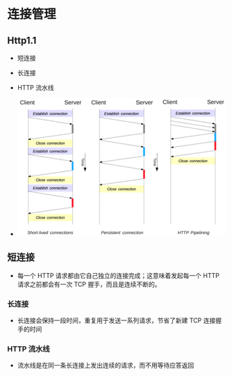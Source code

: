 # 连接管理

## Http1.1

- 短连接
- 长连接
- HTTP 流水线

- ![Compares the performance of the three HTTP/1.x connection models: short-lived connections, persistent connections, and HTTP pipelining.](./HTTP1_x_Connections.png)

## 短连接

- 每一个 HTTP 请求都由它自己独立的连接完成；这意味着发起每一个 HTTP 请求之前都会有一次 TCP 握手，而且是连续不断的。

### 长连接

- 长连接会保持一段时间，重复用于发送一系列请求，节省了新建 TCP 连接握手的时间

### HTTP 流水线

- 流水线是在同一条长连接上发出连续的请求，而不用等待应答返回
